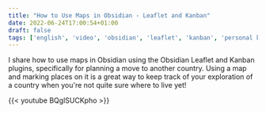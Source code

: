 ```yaml
---
title: "How to Use Maps in Obsidian - Leaflet and Kanban"
date: 2022-06-24T17:00:54+01:00
draft: false
tags: ['english', 'video', 'obsidian', 'leaflet', 'kanban', 'personal knowledge management']
---
```

I share how to use maps in Obsidian using the Obsidian Leaflet and Kanban plugins, specifically for planning a move to another country. Using a map and marking places on it is a great way to keep track of your exploration of a country when you're not quite sure where to live yet!

{{< youtube BQglSUCKpho >}}